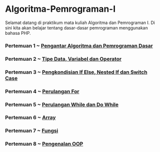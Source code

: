 # Algoritma-Pemrograman-I
Selamat datang di praktikum mata kuliah Algoritma dan Pemrograman I. Di sini kita akan belajar tentang dasar-dasar pemrograman menggunakan bahasa PHP.
### Pertemuan 1 ~ <a href="./Pertemuan1.md">Pengantar Algoritma dan Pemrograman Dasar</a>
### Pertemuan 2 ~ <a href="./Pertemuan2.md">Tipe Data, Variabel dan Operator</a>
### Pertemuan 3 ~ <a href="./Pertemuan3.md">Pengkondisian <b>If Else, Nested If dan Switch Case</b></a>
### Pertemuan 4 ~ <a href="./Pertemuan4.md">Perulangan For</a>
### Pertemuan 5 ~ <a href="./Pertemuan5.md">Perulangan While dan Do While</a>
### Pertemuan 6 ~ <a href="./Pertemuan6.md">Array</a>
### Pertemuan 7 ~ <a href="./Pertemuan8.md">Fungsi</a>
### Pertemuan 8 ~ <a href="https://github.com/NazirArifin/modulpbo">Pengenalan OOP</a>